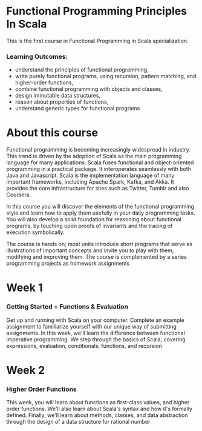 # Functional Programming Principles In Scala

This is the first course in Functional Programming in Scala specialization.
### Learning Outcomes:

* understand the principles of functional programming,
* write purely functional programs, using recursion, pattern matching, and higher-order functions,
* combine functional programming with objects and classes,
* design immutable data structures,
* reason about properties of functions,
* understand generic types for functional programs

# About this course

Functional programming is becoming increasingly widespread in industry. This trend is driven by the adoption of Scala as the main programming language for many applications. Scala fuses functional and object-oriented programming in a practical package. It interoperates seamlessly with both Java and Javascript. Scala is the implementation language of many important frameworks, including Apache Spark, Kafka, and Akka. It provides the core infrastructure for sites such as Twitter, Tumblr and also Coursera.

In this course you will discover the elements of the functional programming style and learn how to apply them usefully in your daily programming tasks. You will also develop a solid foundation for reasoning about functional programs, by touching upon proofs of invariants and the tracing of execution symbolically.

The course is hands on; most units introduce short programs that serve as illustrations of important concepts and invite you to play with them, modifying and improving them. The course is complemented by a series programming projects as homework assignments


# Week 1

### Getting Started + Functions & Evaluation
Get up and running with Scala on your computer. Complete an example assignment to familiarize yourself with our unique way of submitting assignments. In this week, we'll learn the difference between functional imperative programming. We step through the basics of Scala; covering expressions, evaluation, conditionals, functions, and recursion

# Week 2
### Higher Order Functions
This week, you will learn about functions as first-class values, and higher order functions. We'll also learn about Scala's syntax and how it's formally defined. Finally, we'll learn about methods, classes, and data abstraction through the design of a data structure for rational number



